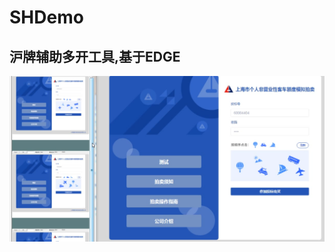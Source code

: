 # SHDemo 

## 沪牌辅助多开工具,基于EDGE

[![Watch the video](https://github.com/thinkSJ/SHDemo/blob/main/P1.png)](https://youtube.com/watch?v=td6SSn2gVJs)
